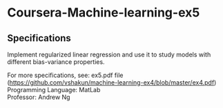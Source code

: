 # Coursera-Machine-learning-ex5

## Specifications

Implement regularized linear regression and use it to study models with different bias-variance properties.

For more specifications, see: ex5.pdf file (https://github.com/vshakun/machine-learning-ex4/blob/master/ex4.pdf)
Programming Language: MatLab <br/>
Professor: Andrew Ng 